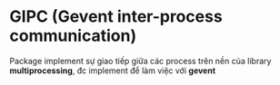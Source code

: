 # GIPC (Gevent inter-process communication)

Package implement sự giao tiếp giữa các process trên nền của library **multiprocessing**, đc implement để làm việc với **gevent**
